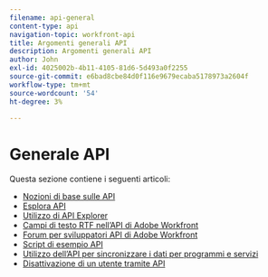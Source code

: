 ```yaml
---
filename: api-general
content-type: api
navigation-topic: workfront-api
title: Argomenti generali API
description: Argomenti generali API
author: John
exl-id: 4025002b-4b11-4105-81d6-5d493a0f2255
source-git-commit: e6bad8cbe84d0f116e9679ecaba5178973a2604f
workflow-type: tm+mt
source-wordcount: '54'
ht-degree: 3%

---
```



# Generale API

Questa sezione contiene i seguenti articoli:

* [Nozioni di base sulle API](../../wf-api/general/api-basics.md)
* [Esplora API](../../wf-api/general/api-explorer.md)
* [Utilizzo di API Explorer](../../wf-api/general/using-api-explorer.md)
* [Campi di testo RTF nell’API di Adobe Workfront](../../wf-api/general/rich-text-field-api.md)
* [Forum per sviluppatori API di Adobe Workfront](../../wf-api/general/api-developer-forum.md)
* [Script di esempio API](../../wf-api/general/api-example-scripts.md)
* [Utilizzo dell’API per sincronizzare i dati per programmi e servizi](../../wf-api/general/api-sync-data.md)
* [Disattivazione di un utente tramite API](../../wf-api/general/deactivate-user-api.md)
<!--
* [Projects API](../../wf-api/general/projects-api.md)
-->
